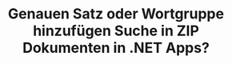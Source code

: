 ---
############################# Static ############################
layout: "auto-gen-gist"
draft: false
path: "de/search/net/phrase /zip/"
otherformats: PDF DOC DOT DOCX DOCM DOTX DOTM TXT ODT OTT RTF XLS XLT XLSX XLSM XLSB XLTX XLTM XLA XLAM ODS OTS CSV TSV XML PPT PPS POT PPTX PPTM POTX POTM PPSX PPSM ODP PST OST EML EMLX MSG XHTML MHTML MD CHM EPUB  FB2 

############################# Head ############################
head_title: "Wie füge ich eine Wortgruppensuche in ZIP-Dokumenten in .NET-Apps hinzu?"
head_description: "Die .NET-API von GroupDocs.Search ermöglicht es Softwarefachleuten, eine Wortgruppensuche hinzuzufügen und die genaue Wortgruppe oder die bereitgestellte Wortfolge in ZIP-Dokumenten über die .NET-API zu finden."

############################# Header ############################
title: "Genauen Satz oder Wortgruppe hinzufügen Suche in ZIP Dokumenten in .NET Apps?"
description: "Die .NET-API von GroupDocs.Search ermöglicht es Programmierern, die bereitgestellte Wortfolge in ZIP-Dokumenten über die Wortgruppensuche oder Suche nach genauen Sätzen in .NET-Apps herauszufinden."

######################### Download Button #######################
button:
    enable: true

############################# About ############################
about:
    enable: true
    title: "Wie verwende ich die Suche nach genauen Sätzen oder Ausdrücken in .NET-Apps?"
    content: |
       Die Suche nach genauen Sätzen oder Ausdrücken ist eine Art von Suche, die es Benutzern ermöglicht, Dokumente, Web oder Datenbanken mit einem genauen Satz oder Ausdruck zu durchsuchen, der eine bestimmte Reihenfolge und Kombination von Wörtern enthält, die von den Verbrauchern definiert wurden. Es ist ein sehr gebräuchlicher Begriff in der Suchmaschinenterminologie und ermöglicht es Benutzern, Dokumente nach einer bestimmten Wortfolge im Text von indizierten Dokumenten zu suchen. GroupDocs.Search für .NET ist eine sehr nützliche Hochleistungs-API für die Dokumenten- und Textsuche, die vollständige Funktionalität für die Entwicklung von Anwendungen für die Textsuche und Indexierung bietet und einige der gängigsten Dokumenttypen wie PDF, HTML, Outlook-E-Mail, Microsoft Office Word, Excel-Arbeitsblätter, PowerPoint-Präsentationen, Outlook MSG, PST und so weiter. Es hat Unterstützung für mehrere Funktionen im Zusammenhang mit der Phrasensuche enthalten, wie z. B. die Suche nach Abfragen in Text- und Objektform, die Verwendung von Platzhaltern bei der Phrasensuche und so weiter.

############################# content ############################
steps:
    enable: true
    block:
    - title_left: "So führen Sie eine Wortgruppensuche in ZIP-Dokumenten über .NET durch"
      content_left: |
       GroupDocs.Search .NET API ermöglicht Softwareentwicklern das Hinzufügen von Phrasensuchfunktionen in ihre eigene C# .NET-Anwendung. Das folgende .NET-Codebeispiel zeigt, wie Sie mit nur wenigen Codezeilen eine Wortgruppensuche in Text und Objekt durchführen.

      title_right: "Suche nach exakten Ausdrücken in ZIP Dokumenten"
      content_right: |
         * Zuerst müssen Sie den Pfad zum Indexordner und Dokumentenordner angeben.
         * Erstellen eines Index im angegebenen Ordner durch Aufrufen der Instanz der Klasse [Index](https://apireference.groupdocs.com/search/net/groupdocs.search/index/constructors/2).
         * Indexieren von Dokumenten aus dem angegebenen Ordner durch Aufrufen der Methode [Search](https://apireference.groupdocs.com/search/net/groupdocs.search/index/methods/search).
         * Suchen Sie nach der Phrasenabfrage „Phrasentext“ in Textform
         * Suchen Sie nach dem Ausdruck „Phrasentext“ in Objektform
         * Erstellen von Wort1, Wort2 und Unterabfrage 3 durch Aufrufen der Methode [CreateWordQuery](https://apireference.groupdocs.com/search/net/groupdocs.search/searchquery/methods/createwordquery).
         * Kombinieren von Unterabfragen zum Erstellen einer neuen Suchabfrage durch Aufrufen der Methode [CreatePhraseSearchQuery](https://apireference.groupdocs.com/search/net/groupdocs.search/searchquery/methods/createphrasesearchquery).
         * Suche starten und Suchergebnisse anzeigen
         
        
      gisthash: "a5696884acf504acc319ba97465248cd"
      gistfile: "phrase_search_in_text_queries_dotnet.cs"

    - title_left: "Wildcard-Phrasensuche in ZIP-Dokumenten über .NET"
      content_left: |
        GroupDocs.Search für .NET ermöglicht Softwareprogrammierern das Hinzufügen von Phrasensuchfunktionen mithilfe von Platzhaltern innerhalb der C# .NET-Anwendung. Die folgenden .NET-Codebeispiele zeigen, wie die Platzhalter-Phrasensuche in ZIP-Dokumenten in C#-Anwendungen angewendet wird.

      title_right: "Wenden Sie die Wildcard-Phrasensuche in der Datei ZIP an"
      content_right: |
        * Zuerst müssen Sie den Pfad zum Indexordner und Dokumentenordner angeben.
        * Indexerstellung im angegebenen Ordner durch Aufrufen der Instanz der Klasse [Index](https://apireference.groupdocs.com/search/net/groupdocs.search/index/constructors/2).
        * Indexieren von Dokumenten aus dem angegebenen Ordner durch Aufrufen der Methode [Search](https://apireference.groupdocs.com/search/net/groupdocs.search/index/methods/search).
        * Suchen Sie nach der Phrasenabfrage „Phrasentext“ in Textform
        * Suchen Sie nach dem Ausdruck „Phrasentext“ in Objektform
        * Erstellen von Wort1 und Unterabfrage 3 durch Aufrufen der Methode [CreateWordQuery](https://apireference.groupdocs.com/search/net/groupdocs.search/searchquery/methods/createwordquery).
        * Erstellen von Wildcard2 durch Aufrufen der Methode [CreateWildcardQuery](https://apireference.groupdocs.com/search/net/groupdocs.search.searchquery/createwildcardquery/methods/1).
        * Kombinieren von Unterabfragen zum Erstellen einer neuen Suchabfrage durch Aufrufen der Methode [CreatePhraseSearchQuery](https://apireference.groupdocs.com/search/net/groupdocs.search/searchquery/methods/createphrasesearchquery).
        * Suche starten und Suchergebnisse anzeigen
     
      gisthash: "3ff2bf9f8ba902d8d7ebead67a934654"
      gistfile: "use_wildcards_in_phrase_search_dotnet.cs"
      
    - title_left: "Kombinieren Sie die Phrasensuche mit anderen Suchtypen über .NET"
      content_left: |
        GroupDocs.Search .NET gibt Softwareprogrammierern die Möglichkeit, die Wortgruppensuche mit anderen Suchtypen innerhalb der .NET-Anwendung zu kombinieren. Die folgenden .NET-Codebeispiele zeigen, wie sowohl Platzhalter für Wörter als auch Zeichen in Wörtern angewendet werden.

      title_right: ".NET-API zum Kombinieren der Phrasensuche mit anderen Suchen"
      content_right: |
        * Zuerst müssen Sie den Pfad zum Indexordner und Dokumentenordner angeben.
        * Indexerstellung im angegebenen Ordner durch Aufrufen der Instanz der Klasse [Index](https://apireference.groupdocs.com/search/net/groupdocs.search/index/constructors/2).
        * Indexieren von Dokumenten aus dem angegebenen Ordner durch Aufrufen der Methode [Search](https://apireference.groupdocs.com/search/net/groupdocs.search/index/methods/search).
        * Suche nach dem Ausdruck in Textform
        * Suche nach dem Ausdruck in Objektform
        * Wortmuster definieren und Zeichenfolge anhängen.
        * Erstellen von WordPattern1 und Erstellen von Word3 durch Aufrufen der Methode [CreateWordPatternQuery](https://apireference.groupdocs.com/search/net/groupdocs.search/searchquery/methods/createwordpatternquery).
        * Erstellen von Wildcard2 durch Aufrufen der Methode [CreateWildcardQuery](https://apireference.groupdocs.com/search/net/groupdocs.search.searchquery/createwildcardquery/methods/1).
        * Kombinieren von Unterabfragen zum Erstellen einer neuen Suchabfrage durch Aufrufen der Methode [CreatePhraseSearchQuery](https://apireference.groupdocs.com/search/net/groupdocs.search/searchquery/methods/createphrasesearchquery).
        * Suche starten und Suchergebnisse anzeigen
     
      gisthash: "db5c32ed21237f3e1cd7cdbde0778c29"
      gistfile: "combine_phrase_search_with_others_dotnet.cs"

    - title_left: "System Anforderungen"
      content_left: |
       GroupDocs.Search für .NET wird auf allen wichtigen Plattformen und Betriebssystemen unterstützt. Um den vollständigen Leitfaden zu den Systemanforderungen zu erhalten, besuchen Sie bitte [Systemanforderungen](https://docs.groupdocs.com/search/net/system-requirements/), bevor Sie den folgenden Code ausführen. Stellen Sie bitte sicher, dass die folgenden Voraussetzungen auf Ihrem installiert sind System:
         * Betriebssysteme: Microsoft Windows, Linux, MacOS
         * Entwicklungsumgebung: Visual Studio, Xamarin, MonoDevelop usw
         * Frameworks: .NET Framework, .NET Standard, .NET Core, Mono
         * Holen Sie sich die neueste Version von GroupDocs.Search für .NET-APIs von [NuGet](https://www.nuget.org/packages/GroupDocs.search/)
        
      title_right: "Warum GroupDocs.Assembly verwenden"
      content_right: |
        * Suchindexerstellung sowohl im Speicher als auch auf der Festplatte.
        * Möglichkeit der Indizierung aus einer Datei, einem Stream oder einer Struktur.
        * Unterstützung für die Indexierung passwortgeschützter Dokumente.
        * Unterstützung für das Zusammenführen mehrerer Indizes.
        * Dokument während der Suchindizierung filtern.
        * Unterstützung der Rechtschreibprüfung während der Suche.
        * Mischzeichen werden vollständig unterstützt
        * Kombinieren verschiedener Suchtypen in einer Suchanfrage.
        * Einfache Suche nach Wörtern und regulären Ausdrücken wird unterstützt
        * Vollständige Unterstützung von Alias-Ersetzungen in Suchanfragen.

demos:
    enable: true
        

more_formats:
    enable: true


back_to_top:
    enable: true
---